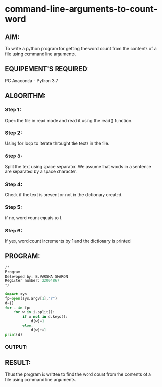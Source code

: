# command-line-arguments-to-count-word
## AIM:
To write a python program for getting the word count from the contents of a file using command line arguments.
## EQUIPEMENT'S REQUIRED: 
PC
Anaconda - Python 3.7
## ALGORITHM: 
### Step 1:
Open the file in read mode and read it using the read() function.
### Step 2: 
Using for loop to iterate throught the texts in the file.
### Step 3: 
Split the text using space separator. We assume that words in a sentence are separated by a space character.
### Step 4:  
Check if the text is present or not in the dictionary created.
### Step 5: 
If no, word count equals to 1.
### Step 6: 
If yes, word count increments by 1 and the dictionary is printed
## PROGRAM:
```python
/*
Program
Delevoped by: E.VARSHA SHARON
Register number: 22004867
*/

import sys
fp=open(sys.argv[1],"r")
d={}
for i in fp:
    for w in i.split():
        if w not in d.keys():
            d[w]=1
        else:
            d[w]+=1
print(d)
```
### OUTPUT:


## RESULT:
Thus the program is written to find the word count from the contents of a file using command line arguments.
